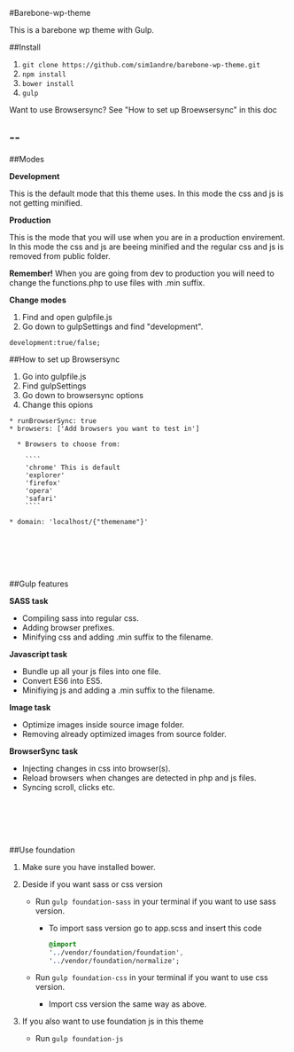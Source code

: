 #Barebone-wp-theme

This is a barebone wp theme with Gulp.

##Install

1. `git clone https://github.com/sim1andre/barebone-wp-theme.git`
2. `npm install`
3. `bower install`
4. `gulp`

Want to use Browsersync? See "How to set up Broewsersync" in this doc

--
--

##Modes

**Development**

This is the default mode that this theme uses. In this mode the css and js
is not getting minified.

**Production**

This is the mode that you will use when you are in a production envirement.
In this mode the css and js are beeing minified and the regular css and js is
removed from public folder.

**Remember!**
When you are going from dev to production you will need to change the functions.php
to use files with .min suffix.

**Change modes**

  1. Find and open gulpfile.js
  2. Go down to gulpSettings and find "development".

  `development:true/false;`



##How to set up Browsersync

  1. Go into gulpfile.js
  2. Find gulpSettings
  3. Go down to browsersync options
  4. Change this opions

    * runBrowserSync: true
    * browsers: ['Add browsers you want to test in']

      * Browsers to choose from:

        ````
        'chrome' This is default
        'explorer'
        'firefox'
        'opera'
        'safari'
        ````

    * domain: 'localhost/{"themename"}'

<br/>
<br/>
<br/>
<br/>


##Gulp features

**SASS task**

  * Compiling sass into regular css.
  * Adding browser prefixes.
  * Minifying css and adding .min suffix to the filename.

**Javascript task**

  * Bundle up all your js files into one file.
  * Convert ES6 into ES5.
  * Minifiying js and adding a .min suffix to the filename.

**Image task**

  * Optimize images inside source image folder.
  * Removing already optimized images from source folder.

**BrowserSync task**

  * Injecting changes in css into browser(s).
  * Reload browsers when changes are detected in php and js files.
  * Syncing scroll, clicks etc.

<br/>
<br/>
<br/>
<br/>

##Use foundation

1. Make sure you have installed bower.
2. Deside if you want sass or css version
    * Run `gulp foundation-sass` in your terminal if you want to use sass version.
        * To import sass version go to app.scss and insert this code

          ```SASS
          @import
          '../vendor/foundation/foundation',
          '../vendor/foundation/normalize';
          ```

    * Run `gulp foundation-css` in your terminal if you want to use css version.
       * Import css version the same way as above.

4. If you also want to use foundation js in this theme
    * Run `gulp foundation-js`
